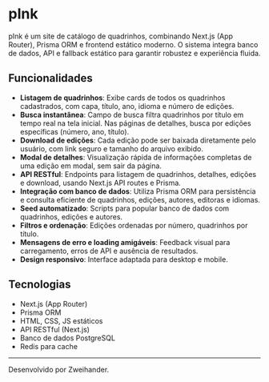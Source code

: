 
# pInk

pInk é um site de catálogo de quadrinhos, combinando Next.js (App Router), Prisma ORM e frontend estático moderno. O sistema integra banco de dados, API e fallback estático para garantir robustez e experiência fluida.

## Funcionalidades

- **Listagem de quadrinhos**: Exibe cards de todos os quadrinhos cadastrados, com capa, título, ano, idioma e número de edições.
- **Busca instantânea**: Campo de busca filtra quadrinhos por título em tempo real na tela inicial. Nas páginas de detalhes, busca por edições específicas (número, ano, título).
- **Download de edições**: Cada edição pode ser baixada diretamente pelo usuário, com link seguro e tamanho do arquivo exibido.
- **Modal de detalhes**: Visualização rápida de informações completas de uma edição em modal, sem sair da página.
- **API RESTful**: Endpoints para listagem de quadrinhos, detalhes, edições e download, usando Next.js API routes e Prisma.
- **Integração com banco de dados**: Utiliza Prisma ORM para persistência e consulta eficiente de quadrinhos, edições, autores, editoras e idiomas.
- **Seed automatizado**: Scripts para popular banco de dados com quadrinhos, edições e autores.
- **Filtros e ordenação**: Edições ordenadas por número, quadrinhos por título.
- **Mensagens de erro e loading amigáveis**: Feedback visual para carregamento, erros de API e ausência de resultados.
- **Design responsivo**: Interface adaptada para desktop e mobile.

## Tecnologias

- Next.js (App Router)
- Prisma ORM
- HTML, CSS, JS estáticos
- API RESTful (Next.js)
- Banco de dados PostgreSQL
- Redis para cache

---

Desenvolvido por Zweihander.
